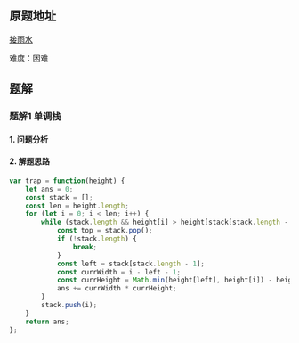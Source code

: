 ## 原题地址
[接雨水](https://leetcode-cn.com/problems/trapping-rain-water/)

难度：困难
## 题解
### 题解1 单调栈
#### 1. 问题分析

#### 2. 解题思路

```js
var trap = function(height) {
    let ans = 0;
    const stack = [];
    const len = height.length;
    for (let i = 0; i < len; i++) {
        while (stack.length && height[i] > height[stack[stack.length - 1]]) {
            const top = stack.pop();
            if (!stack.length) {
                break;
            }
            const left = stack[stack.length - 1];
            const currWidth = i - left - 1;
            const currHeight = Math.min(height[left], height[i]) - height[top];
            ans += currWidth * currHeight;
        }
        stack.push(i);
    }
    return ans;
};
```